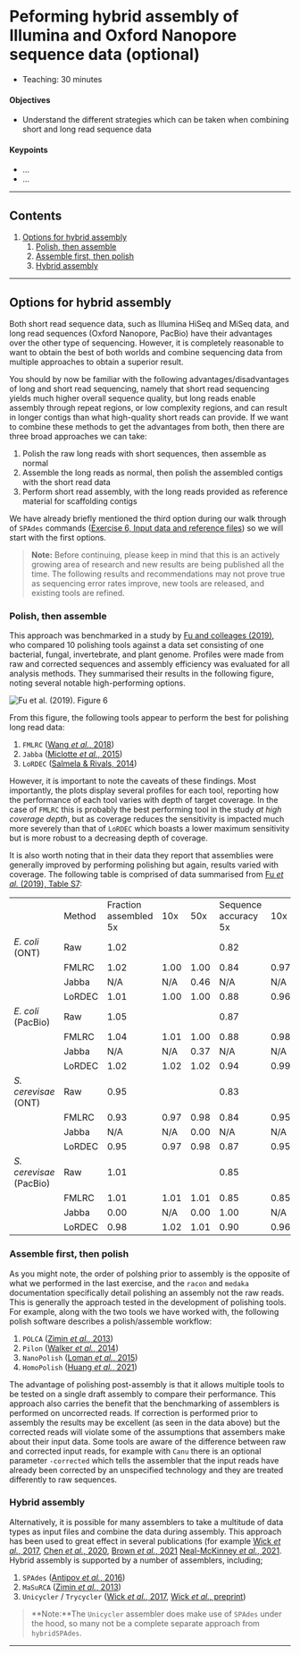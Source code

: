 # Peforming hybrid assembly of Illumina and Oxford Nanopore sequence data (optional)

* Teaching: 30 minutes

#### Objectives

* Understand the different strategies which can be taken when combining short and long read sequence data

#### Keypoints

* ...
* ...

---

## Contents

1. [Options for hybrid assembly](#options-for-hybrid-assembly)
   1. [Polish, then assemble](#polish,-then-assemble)
   1. [Assemble first, then polish](#assemble-first,-then-polish)
   1. [Hybrid assembly](#hybrid-assembly)

---

## Options for hybrid assembly

Both short read sequence data, such as Illumina HiSeq and MiSeq data, and long read sequences (Oxford Nanopore, PacBio) have their advantages over the other type of sequencing. However, it is completely reasonable to want to obtain the best of both worlds and combine sequencing data from multiple approaches to obtain a superior result.

You should by now be familiar with the following advantages/disadvantages of long and short read sequencing, namely that short read sequencing yields much higher overall sequence quality, but long reads enable assembly through repeat regions, or low complexity regions, and can result in longer contigs than what high-quality short reads can provide. If we want to combine these methods to get the advantages from both, then there are three broad approaches we can take:

1. Polish the raw long reads with short sequences, then assemble as normal
1. Assemble the long reads as normal, then polish the assembled contigs with the short read data
1. Perform short read assembly, with the long reads provided as reference material for scaffolding contigs

We have already briefly mentioned the third option during our walk through of `SPAdes` commands ([Exercise 6, Input data and reference files](06-assembly-choices.md#input-data-and-reference-files)) so we will start with the first options.

>**Note:** Before continuing, please keep in mind that this is an actively growing area of research and new results are being published all the time. The following results and recommendations may not prove true as sequencing error rates improve, new tools are released, and existing tools are refined.

### Polish, then assemble

This approach was benchmarked in a study by [Fu and colleages (2019)](https://doi.org/10.1186/s13059-018-1605-z), who compared 10 polishing tools against a data set consisting of one bacterial, fungal, invertebrate, and plant genome. Profiles were made from raw and corrected sequences and assembly efficiency was evaluated for all analysis methods. They summarised their results in the following figure, noting several notable high-performing options.

![Fu *et al.* (2019). Figure 6](https://media.springernature.com/full/springer-static/image/art%3A10.1186%2Fs13059-018-1605-z/MediaObjects/13059_2018_1605_Fig6_HTML.png?as=webp)

From this figure, the following tools appear to perform the best for polishing long read data:

1. `FMLRC` ([Wang *et al.*, 2018](https://doi.org/10.1186/s12859-018-2051-3))
1. `Jabba` ([Miclotte *et al.*, 2015](https://doi.org/10.1007/978-3-662-48221-6_13))
1. `LoRDEC` ([Salmela & Rivals, 2014](https://doi.org/10.1093/bioinformatics/btu538))

However, it is important to note the caveats of these findings. Most importantly, the plots display several profiles for each tool, reporting how the performance of each tool varies with depth of target coverage. In the case of `FMLRC` this is probably the best performing tool in the study *at high coverage depth*, but as coverage reduces the sensitivity is impacted much more severely than that of `LoRDEC` which boasts a lower maximum sensitivity but is more robust to a decreasing depth of coverage.

It is also worth noting that in their data they report that assemblies were generally improved by performing polishing but again, results varied with coverage. The following table is comprised of data summarised from [Fu *et al.* (2019), Table S7](https://doi.org/10.1186/s13059-018-1605-z):

<table>
  <th>
    <td>Method</td>
    <td>Fraction assembled 5x</td>
    <td>10x</td>
    <td>50x</td>
    <td>Sequence accuracy 5x</td>
    <td>10x</td>
    <td>50x</td>
  </th>
  <tr>
    <td><i>E. coli</i> (ONT)</td>
    <td>Raw</td>
    <td colspan=3>1.02</td>
    <td colspan=3>0.82</td>
  </tr>
  <tr>
    <td></td>
    <td>FMLRC</td>
    <td>1.02</td>
    <td>1.00</td>
    <td>1.00</td>
    <td>0.84</td>
    <td>0.97</td>
    <td>0.96</td>
  </tr>
  <tr>
    <td></td>
    <td>Jabba</td>
    <td>N/A</td>
    <td>N/A</td>
    <td>0.46</td>
    <td>N/A</td>
    <td>N/A</td>
    <td>0.99</td>
  </tr>
  <tr>
    <td></td>
    <td>LoRDEC</td>
    <td>1.01</td>
    <td>1.00</td>
    <td>1.00</td>
    <td>0.88</td>
    <td>0.96</td>
    <td>0.96</td>
  </tr>
  <tr>
    <td><i>E. coli</i> (PacBio)</td>
    <td>Raw</td>
    <td colspan=3>1.05</td>
    <td colspan=3>0.87</td>
  </tr>
  <tr>
    <td></td>
    <td>FMLRC</td>
    <td>1.04</td>
    <td>1.01</td>
    <td>1.00</td>
    <td>0.88</td>
    <td>0.98</td>
    <td>0.99</td>
  </tr>
  <tr>
    <td></td>
    <td>Jabba</td>
    <td>N/A</td>
    <td>N/A</td>
    <td>0.37</td>
    <td>N/A</td>
    <td>N/A</td>
    <td>0.99</td>
  </tr>
  <tr>
    <td></td>
    <td>LoRDEC</td>
    <td>1.02</td>
    <td>1.02</td>
    <td>1.02</td>
    <td>0.94</td>
    <td>0.99</td>
    <td>0.99</td>
  </tr>
  <tr>
    <td><i>S. cerevisae</i> (ONT)</td>
    <td>Raw</td>
    <td colspan=3>0.95</td>
    <td colspan=3>0.83</td>
  </tr>
  <tr>
    <td></td>
    <td>FMLRC</td>
    <td>0.93</td>
    <td>0.97</td>
    <td>0.98</td>
    <td>0.84</td>
    <td>0.95</td>
    <td>0.97</td>
  </tr>
  <tr>
    <td></td>
    <td>Jabba</td>
    <td>N/A</td>
    <td>N/A</td>
    <td>0.00</td>
    <td>N/A</td>
    <td>N/A</td>
    <td>0.91</td>
  </tr>
  <tr>
    <td></td>
    <td>LoRDEC</td>
    <td>0.95</td>
    <td>0.97</td>
    <td>0.98</td>
    <td>0.87</td>
    <td>0.95</td>
    <td>0.95</td>
  </tr>
  <tr>
    <td><i>S. cerevisae</i> (PacBio)</td>
    <td>Raw</td>
    <td colspan=3>1.01</td>
    <td colspan=3>0.85</td>
  </tr>
  <tr>
    <td></td>
    <td>FMLRC</td>
    <td>1.01</td>
    <td>1.01</td>
    <td>1.01</td>
    <td>0.85</td>
    <td>0.85</td>
    <td>0.85</td>
  </tr>
  <tr>
    <td></td>
    <td>Jabba</td>
    <td>0.00</td>
    <td>N/A</td>
    <td>0.00</td>
    <td>1.00</td>
    <td>N/A</td>
    <td>0.99</td>
  </tr>
  <tr>
    <td></td>
    <td>LoRDEC</td>
    <td>0.98</td>
    <td>1.02</td>
    <td>1.01</td>
    <td>0.90</td>
    <td>0.96</td>
    <td>0.96</td>
  </tr>
</table>

### Assemble first, then polish

As you might note, the order of polshing prior to assembly is the opposite of what we performed in the last exercise, and the `racon` and `medaka` documentation specifically detail polishing an assembly not the raw reads. This is generally the approach tested in the development of polishing tools. For example, along with the two tools we have worked with, the following polish software describes a polish/assemble workflow:

1. `POLCA` ([Zimin *et al.*, 2013](https://doi.org/10.1093/bioinformatics/btt476))
1. `Pilon` ([Walker *et al.*, 2014](https://doi.org/10.1371/journal.pone.0112963))
1. `NanoPolish` ([Loman *et al.*, 2015](https://doi.org/10.1038/nmeth.3444))
1. `HomoPolish` ([Huang *et al.*, 2021](https://doi.org/10.1186/s13059-021-02282-6))

The advantage of polishing post-assembly is that it allows multiple tools to be tested on a single draft assembly to compare their performance. This approach also carries the benefit that the benchmarking of assemblers is performed on uncorrected reads. If correction is performed prior to assembly the results may be excellent (as seen in the data above) but the corrected reads will violate some of the assumptions that assembers make about their input data. Some tools are aware of the difference between raw and corrected input reads, for example with `Canu` there is an optional parameter `-corrected` which tells the assembler that the input reads have already been corrected by an unspecified technology and they are treated differently to raw sequences.

### Hybrid assembly

Alternatively, it is possible for many assemblers to take a multitude of data types as input files and combine the data during assembly. This approach has been used to great effect in several publications (for example [Wick *et al.*, 2017](https://doi.org/10.1099/mgen.0.000132), [Chen *et al.*, 2020](https://doi.org/10.1186/s12864-020-07041-8), [Brown *et al.*, 2021](https://doi.org/10.1038/s41598-021-83081-8) [Neal-McKinney *et al.*, 2021](https://doi.org/10.1038/s41598-021-84956-6). Hybrid assembly is supported by a number of assemblers, including;

1. `SPAdes` ([Antipov *et al.*, 2016](https://doi.org/10.1093/bioinformatics/btv688))
1. `MaSuRCA` ([Zimin *et al.*, 2013](https://doi.org/10.1093/bioinformatics/btt476))
1. `Unicycler` / `Trycycler` ([Wick *et al.*, 2017](https://doi.org/10.1371/journal.pcbi.1005595), [Wick *et al.*, preprint](https://doi.org/10.1101/2021.07.04.451066))

>**Note:**The `Unicycler` assembler does make use of `SPAdes` under the hood, so many not be a complete separate approach from `hybridSPAdes`.

---

